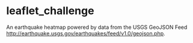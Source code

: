 # leaflet_challenge
An earthquake heatmap powered by data from the USGS GeoJSON Feed http://earthquake.usgs.gov/earthquakes/feed/v1.0/geojson.php. 
